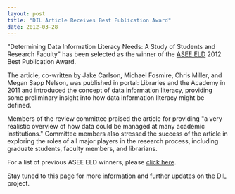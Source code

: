 ```yaml
---
layout: post
title: "DIL Article Receives Best Publication Award"
date: 2012-03-28
---
```


"Determining Data Information Literacy Needs: A Study of Students and Research Faculty" has been selected as the winner of the [ASEE ELD](http://depts.washington.edu/englib/eld/) 2012 Best Publication Award.

The article, co-written by Jake Carlson, Michael Fosmire, Chris Miller, and Megan Sapp Nelson, was published in portal: Libraries and the Academy in 2011 and introduced the concept of data information literacy, providing some preliminary insight into how data information literacy might be defined.

Members of the review committee praised the article for providing "a very realistic overview of how data could be managed at many academic institutions." Committee members also stressed the success of the article in exploring the roles of all major players in the research process, including graduate students, faculty members, and librarians.

For a list of previous ASEE ELD winners, please [click here](http://depts.washington.edu/englib/eld/awards.php).

Stay tuned to this page for more information and further updates on the DIL project.
